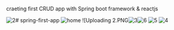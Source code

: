 craeting first CRUD app with Spring boot framework &amp; reactjs

![2](https://github.com/user-attachments/assets/f4541972-a1c5-492e-8b8b-d17e7a5faeaa)# spring-first-app
![home](https://github.com/user-attachments/assets/2215fdc1-0c30-4dad-a05b-83d0a38816c9)
![Uploading 2.PNG![3](https://github.com/user-attachments/assets/4b7c0d7a-14bd-4977-b767-e91e29e513d2)![6](https://github.com/user-attachments/assets/29c621c1-46a9-4789-9d8f-7cdd045dd6ba)
![5](https://github.com/user-attachments/assets/2a515006-ab73-4c25-a4a7-150b91bf0d90)
![4](https://github.com/user-attachments/assets/01f730ed-8394-4a13-b340-54a6d916c066)

